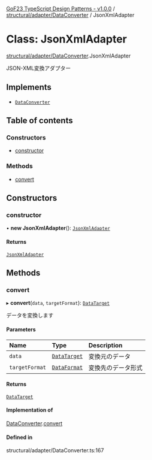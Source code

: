 [GoF23 TypeScript Design Patterns - v1.0.0](../README.md) / [structural/adapter/DataConverter](../modules/structural_adapter_DataConverter.md) / JsonXmlAdapter

# Class: JsonXmlAdapter

[structural/adapter/DataConverter](../modules/structural_adapter_DataConverter.md).JsonXmlAdapter

JSON-XML変換アダプター

## Implements

- [`DataConverter`](../interfaces/structural_adapter_DataConverter.DataConverter.md)

## Table of contents

### Constructors

- [constructor](structural_adapter_DataConverter.JsonXmlAdapter.md#constructor)

### Methods

- [convert](structural_adapter_DataConverter.JsonXmlAdapter.md#convert)

## Constructors

### constructor

• **new JsonXmlAdapter**(): [`JsonXmlAdapter`](structural_adapter_DataConverter.JsonXmlAdapter.md)

#### Returns

[`JsonXmlAdapter`](structural_adapter_DataConverter.JsonXmlAdapter.md)

## Methods

### convert

▸ **convert**(`data`, `targetFormat`): [`DataTarget`](../interfaces/structural_adapter_DataConverter.DataTarget.md)

データを変換します

#### Parameters

| Name | Type | Description |
| :------ | :------ | :------ |
| `data` | [`DataTarget`](../interfaces/structural_adapter_DataConverter.DataTarget.md) | 変換元のデータ |
| `targetFormat` | [`DataFormat`](../enums/structural_adapter_DataConverter.DataFormat.md) | 変換先のデータ形式 |

#### Returns

[`DataTarget`](../interfaces/structural_adapter_DataConverter.DataTarget.md)

#### Implementation of

[DataConverter](../interfaces/structural_adapter_DataConverter.DataConverter.md).[convert](../interfaces/structural_adapter_DataConverter.DataConverter.md#convert)

#### Defined in

structural/adapter/DataConverter.ts:167

